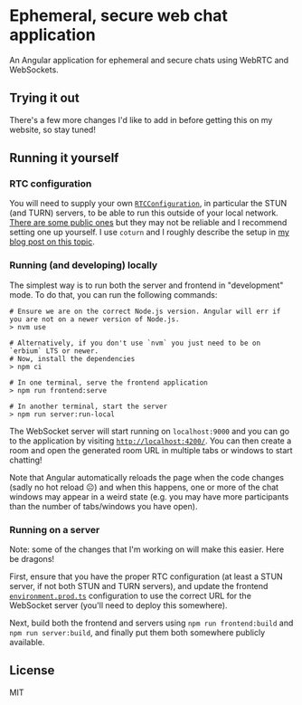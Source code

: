 # Ephemeral, secure web chat application

An Angular application for ephemeral and secure chats using WebRTC and WebSockets.

## Trying it out

There's a few more changes I'd like to add in before getting this on my website, so stay tuned!

## Running it yourself

### RTC configuration

You will need to supply your own [`RTCConfiguration`](https://developer.mozilla.org/en-US/docs/Web/API/RTCConfiguration), in particular the STUN (and TURN) servers, to be able to run this outside of your local network. [There are some public ones](https://gist.github.com/zziuni/3741933) but they may not be reliable and I recommend setting one up yourself. I use `coturn` and I roughly describe the setup in [my blog post on this topic](https://joshuasmock.com/posts/project-creating-a-secure-peer-to-peer-web-chat-application.html#private-networks).

### Running (and developing) locally

The simplest way is to run both the server and frontend in "development" mode. To do that, you can run the following commands:

```
# Ensure we are on the correct Node.js version. Angular will err if you are not on a newer version of Node.js.
> nvm use

# Alternatively, if you don't use `nvm` you just need to be on `erbium` LTS or newer.
# Now, install the dependencies
> npm ci

# In one terminal, serve the frontend application
> npm run frontend:serve

# In another terminal, start the server
> npm run server:run-local
```

The WebSocket server will start running on `localhost:9000` and you can go to the application by visiting [`http://localhost:4200/`](http://localhost:4200/). You can then create a room and open the generated room URL in multiple tabs or windows to start chatting!

Note that Angular automatically reloads the page when the code changes (sadly no hot reload ☹️) and when this happens, one or more of the chat windows may appear in a weird state (e.g. you may have more participants than the number of tabs/windows you have open).

### Running on a server

Note: some of the changes that I'm working on will make this easier. Here be dragons!

First, ensure that you have the proper RTC configuration (at least a STUN server, if not both STUN and TURN servers), and update the frontend [`environment.prod.ts`](./frontend/src/environments/environment.prod.ts) configuration to use the correct URL for the WebSocket server (you'll need to deploy this somewhere).

Next, build both the frontend and servers using `npm run frontend:build` and `npm run server:build`, and finally put them both somewhere publicly available.

## License

MIT
